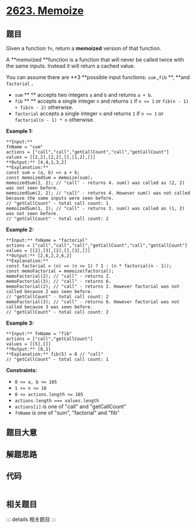 # [2623. Memoize](https://leetcode.com/problems/memoize)

## 题目

Given a function `fn`, return a  **memoized**  version of that function.

A  **memoized  **function is a function that will never be called twice with
the same inputs. Instead it will return a cached value.

You can assume there are  **3  **possible input functions: `sum` **,**`fib`
**,  **and `factorial` **.**

  * `sum` ** ** accepts two integers `a` and `b` and returns `a + b`.
  * `fib` ** ** accepts a single integer `n` and returns `1` if `n <= 1` or `fib(n - 1) + fib(n - 2)` otherwise.
  * `factorial` accepts a single integer `n` and returns `1` if `n <= 1` or `factorial(n - 1) * n` otherwise.



**Example 1:**

    
    
    **Input:**
    fnName = "sum"
    actions = ["call","call","getCallCount","call","getCallCount"]
    values = [[2,2],[2,2],[],[1,2],[]]
    **Output:** [4,4,1,3,2]
    **Explanation:**
    const sum = (a, b) => a + b;
    const memoizedSum = memoize(sum);
    memoizedSum(2, 2); // "call" - returns 4. sum() was called as (2, 2) was not seen before.
    memoizedSum(2, 2); // "call" - returns 4. However sum() was not called because the same inputs were seen before.
    // "getCallCount" - total call count: 1
    memoizedSum(1, 2); // "call" - returns 3. sum() was called as (1, 2) was not seen before.
    // "getCallCount" - total call count: 2
    

**Example 2:**

    
    
    **Input:** fnName = "factorial"
    actions = ["call","call","call","getCallCount","call","getCallCount"]
    values = [[2],[3],[2],[],[3],[]]
    **Output:** [2,6,2,2,6,2]
    **Explanation:**
    const factorial = (n) => (n <= 1) ? 1 : (n * factorial(n - 1));
    const memoFactorial = memoize(factorial);
    memoFactorial(2); // "call" - returns 2.
    memoFactorial(3); // "call" - returns 6.
    memoFactorial(2); // "call" - returns 2. However factorial was not called because 2 was seen before.
    // "getCallCount" - total call count: 2
    memoFactorial(3); // "call" - returns 6. However factorial was not called because 3 was seen before.
    // "getCallCount" - total call count: 2
    

**Example 3:**

    
    
    **Input:** fnName = "fib"
    actions = ["call","getCallCount"]
    values = [[5],[]]
    **Output:** [8,1]
    **Explanation:** fib(5) = 8 // "call"
    // "getCallCount" - total call count: 1
    



**Constraints:**

  * `0 <= a, b <= 105`
  * `1 <= n <= 10`
  * `0 <= actions.length <= 105`
  * `actions.length === values.length`
  * `actions[i]` is one of "call" and "getCallCount"
  * `fnName` is one of "sum", "factorial" and "fib"


## 题目大意

## 解题思路

## 代码

```javascript

```

## 相关题目

::: details 相关题目
:::
